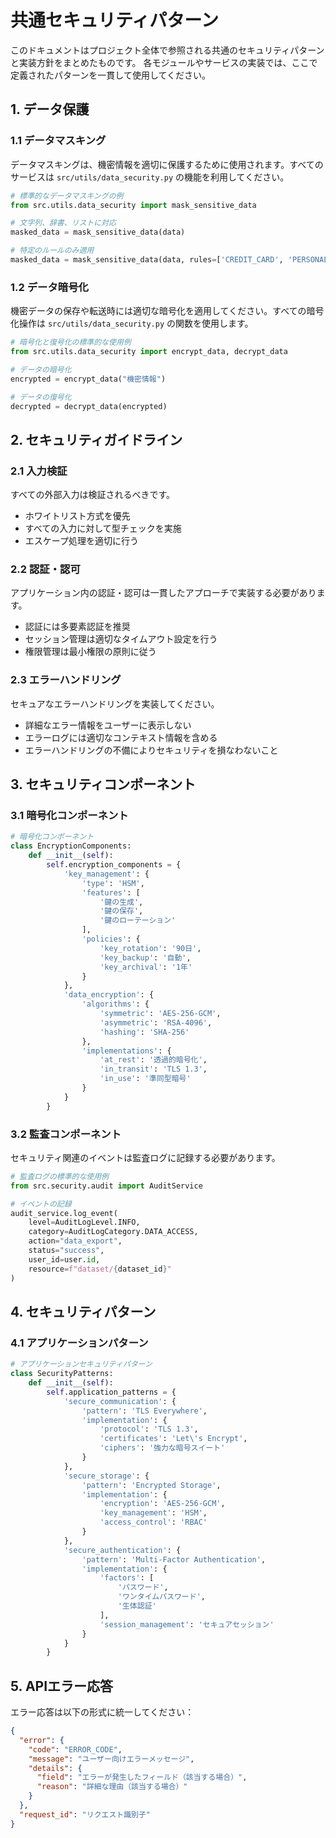 # 共通セキュリティパターン

このドキュメントはプロジェクト全体で参照される共通のセキュリティパターンと実装方針をまとめたものです。
各モジュールやサービスの実装では、ここで定義されたパターンを一貫して使用してください。

## 1. データ保護

### 1.1 データマスキング

データマスキングは、機密情報を適切に保護するために使用されます。すべてのサービスは `src/utils/data_security.py` の機能を利用してください。

```python
# 標準的なデータマスキングの例
from src.utils.data_security import mask_sensitive_data

# 文字列、辞書、リストに対応
masked_data = mask_sensitive_data(data)

# 特定のルールのみ適用
masked_data = mask_sensitive_data(data, rules=['CREDIT_CARD', 'PERSONAL_ID'])
```

### 1.2 データ暗号化

機密データの保存や転送時には適切な暗号化を適用してください。すべての暗号化操作は `src/utils/data_security.py` の関数を使用します。

```python
# 暗号化と復号化の標準的な使用例
from src.utils.data_security import encrypt_data, decrypt_data

# データの暗号化
encrypted = encrypt_data("機密情報")

# データの復号化
decrypted = decrypt_data(encrypted)
```

## 2. セキュリティガイドライン

### 2.1 入力検証

すべての外部入力は検証されるべきです。

- ホワイトリスト方式を優先
- すべての入力に対して型チェックを実施
- エスケープ処理を適切に行う

### 2.2 認証・認可

アプリケーション内の認証・認可は一貫したアプローチで実装する必要があります。

- 認証には多要素認証を推奨
- セッション管理は適切なタイムアウト設定を行う
- 権限管理は最小権限の原則に従う

### 2.3 エラーハンドリング

セキュアなエラーハンドリングを実装してください。

- 詳細なエラー情報をユーザーに表示しない
- エラーログには適切なコンテキスト情報を含める
- エラーハンドリングの不備によりセキュリティを損なわないこと

## 3. セキュリティコンポーネント

### 3.1 暗号化コンポーネント

```python
# 暗号化コンポーネント
class EncryptionComponents:
    def __init__(self):
        self.encryption_components = {
            'key_management': {
                'type': 'HSM',
                'features': [
                    '鍵の生成',
                    '鍵の保存',
                    '鍵のローテーション'
                ],
                'policies': {
                    'key_rotation': '90日',
                    'key_backup': '自動',
                    'key_archival': '1年'
                }
            },
            'data_encryption': {
                'algorithms': {
                    'symmetric': 'AES-256-GCM',
                    'asymmetric': 'RSA-4096',
                    'hashing': 'SHA-256'
                },
                'implementations': {
                    'at_rest': '透過的暗号化',
                    'in_transit': 'TLS 1.3',
                    'in_use': '準同型暗号'
                }
            }
        }
```

### 3.2 監査コンポーネント

セキュリティ関連のイベントは監査ログに記録する必要があります。

```python
# 監査ログの標準的な使用例
from src.security.audit import AuditService

# イベントの記録
audit_service.log_event(
    level=AuditLogLevel.INFO,
    category=AuditLogCategory.DATA_ACCESS,
    action="data_export",
    status="success",
    user_id=user.id,
    resource=f"dataset/{dataset_id}"
)
```

## 4. セキュリティパターン

### 4.1 アプリケーションパターン

```python
# アプリケーションセキュリティパターン
class SecurityPatterns:
    def __init__(self):
        self.application_patterns = {
            'secure_communication': {
                'pattern': 'TLS Everywhere',
                'implementation': {
                    'protocol': 'TLS 1.3',
                    'certificates': 'Let\'s Encrypt',
                    'ciphers': '強力な暗号スイート'
                }
            },
            'secure_storage': {
                'pattern': 'Encrypted Storage',
                'implementation': {
                    'encryption': 'AES-256-GCM',
                    'key_management': 'HSM',
                    'access_control': 'RBAC'
                }
            },
            'secure_authentication': {
                'pattern': 'Multi-Factor Authentication',
                'implementation': {
                    'factors': [
                        'パスワード',
                        'ワンタイムパスワード',
                        '生体認証'
                    ],
                    'session_management': 'セキュアセッション'
                }
            }
        }
```

## 5. APIエラー応答

エラー応答は以下の形式に統一してください：

```json
{
  "error": {
    "code": "ERROR_CODE",
    "message": "ユーザー向けエラーメッセージ",
    "details": {
      "field": "エラーが発生したフィールド（該当する場合）",
      "reason": "詳細な理由（該当する場合）"
    }
  },
  "request_id": "リクエスト識別子"
}
```